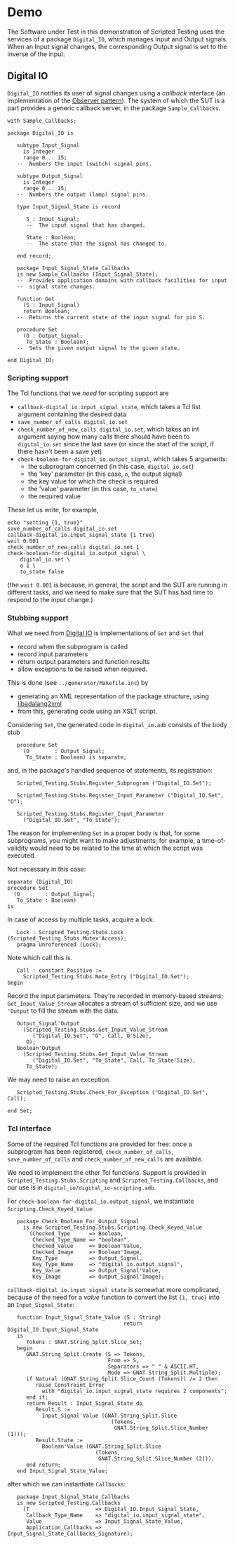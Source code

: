 # Demo #

The Software under Test in this demonstration of Scripted Testing uses the services of a package `Digital_IO`, which manages Input and Output signals. When an Input signal changes, the corresponding Output signal is set to the inverse of the input.

## <a name="digital_io.ads">Digital IO</a> ##

`Digital_IO` notifies its user of signal changes using a _callback_ interface (an implementation of the [Observer pattern](https://en.wikipedia.org/wiki/Observer_pattern)). The system of which the SUT is a part provides a generic callback server, in the package `Sample_Callbacks`.

```
with Sample_Callbacks;

package Digital_IO is

   subtype Input_Signal
     is Integer
     range 0 .. 15;
   --  Numbers the input (switch) signal pins.

   subtype Output_Signal
     is Integer
     range 0 .. 15;
   --  Numbers the output (lamp) signal pins.

   type Input_Signal_State is record

      S : Input_Signal;
      --  The input signal that has changed.

      State : Boolean;
      --  The state that the signal has changed to.

   end record;

   package Input_Signal_State_Callbacks
   is new Sample_Callbacks (Input_Signal_State);
   --  Provides application domains with callback facilities for input
   --  signal state changes.

   function Get
     (S : Input_Signal)
     return Boolean;
   --  Returns the current state of the input signal for pin S.

   procedure Set
     (O : Output_Signal;
      To_State : Boolean);
   --  Sets the given output signal to the given state.

end Digital_IO;
```

### Scripting support ###

The Tcl functions that we _need_ for scripting support are

* `callback-digital_io.input_signal_state`, which takes a Tcl list argument containing the desired data
* `save_number_of_calls digital_io.set`
* `check_number_of_new_calls digital_io.set`, which takes an int argument saying how many calls there should have been to `digital_io.set` since the last save (or since the start of the script, if there hasn't been a save yet)
* `check-boolean-for-digital_io.output_signal`, which takes 5 arguments:
  * the subprogram concerned (in this case, `digital_io.set`)
  * the 'key' parameter (in this case, `o`, the output signal)
  * the key value for which the check is required
  * the 'value' parameter (in this case, `to_state`)
  * the required value

These let us write, for example,

```
echo "setting {1, true}"
save_number_of_calls digital_io.set
callback-digital_io.input_signal_state {1 true}
wait 0.001
check_number_of_new_calls digital_io.set 1
check-boolean-for-digital_io.output_signal \
    digital_io.set \
    o 1 \
    to_state false
```

(the `wait 0.001` is because, in general, the script and the SUT are running in different tasks, and we need to make sure that the SUT has had time to respond to the input change.)

### Stubbing support ###

What we need from [Digital IO](#digital_io.ads) is implementations of `Get` and `Set` that

* record when the subprogram is called
* record input parameters
* return output parameters and function results
* allow exceptions to be raised when required.

This is done (see `../generator/Makefile.inc`) by

* generating an XML representation of the package structure, using [libadalang2xml](https://github.com/simonjwright/libadalang2xml)
* from this, generating code using an XSLT script.

Considering `Set`, the generated code in `digital_io.adb` consists of the body stub

```
   procedure Set
     (O        : Output_Signal;
      To_State : Boolean) is separate;
```

and, in the package's handled sequence of statements, its registration:

```
   Scripted_Testing.Stubs.Register_Subprogram ("Digital_IO.Set");

   Scripted_Testing.Stubs.Register_Input_Parameter ("Digital_IO.Set", "O");

   Scripted_Testing.Stubs.Register_Input_Parameter
     ("Digital_IO.Set", "To_State");
```

The reason for implementing `Set` in a proper body is that, for some subprograms, you might want to make adjustments; for example, a time-of-validity would need to be related to the time at which the script was executed.

Not necessary in this case:

```
separate (Digital_IO)
procedure Set
  (O        : Output_Signal;
   To_State : Boolean)
is
```

In case of access by multiple tasks, acquire a lock.

```
   Lock : Scripted_Testing.Stubs.Lock (Scripted_Testing.Stubs.Mutex'Access);
   pragma Unreferenced (Lock);
```

Note which call this is.

```
   Call : constant Positive :=
     Scripted_Testing.Stubs.Note_Entry ("Digital_IO.Set");
begin
```

Record the input parameters. They're recorded in memory-based streams; `Get_Input_Value_Stream` allocates a stream of sufficient size, and we use `'Output` to fill the stream with the data.

```
   Output_Signal'Output
     (Scripted_Testing.Stubs.Get_Input_Value_Stream
        ("Digital_IO.Set", "O", Call, O'Size),
      O);
   Boolean'Output
     (Scripted_Testing.Stubs.Get_Input_Value_Stream
        ("Digital_IO.Set", "To_State", Call, To_State'Size),
      To_State);
```

We may need to raise an exception.

```
   Scripted_Testing.Stubs.Check_For_Exception ("Digital_IO.Set", Call);

end Set;
```

### Tcl interface ###

Some of the required Tcl functions are provided for free: once a subprogram has been registered, `check_number_of_calls`, `save_number_of_calls` and `check_number_of_new_calls` are available.

We need to implement the other Tcl functions. Support is provided in `Scripted_Testing.Stubs.Scripting` and `Scripted_Testing.Callbacks`, and our use is in `digital_io/digital_io-scripting.adb`.

For `check-boolean-for-digital_io.output_signal`, we instantiate `Scripting.Check_Keyed_Value`:

```
   package Check_Boolean_For_Output_Signal
     is new Scripted_Testing.Stubs.Scripting.Check_Keyed_Value
       (Checked_Type      => Boolean,
        Checked_Type_Name => "boolean",
        Checked_Value     => Boolean'Value,
        Checked_Image     => Boolean'Image,
        Key_Type          => Output_Signal,
        Key_Type_Name     => "digital_io.output_signal",
        Key_Value         => Output_Signal'Value,
        Key_Image         => Output_Signal'Image);
```

`callback-digital_io.input_signal_state` is somewhat more complicated, because of the need for a _value_ function to convert the list `{1, true}` into an `Input_Signal_State`:

```
   function Input_Signal_State_Value (S : String)
                                     return Digital_IO.Input_Signal_State
   is
      Tokens : GNAT.String_Split.Slice_Set;
   begin
      GNAT.String_Split.Create (S => Tokens,
                                From => S,
                                Separators => " " & ASCII.HT,
                                Mode => GNAT.String_Split.Multiple);
      if Natural (GNAT.String_Split.Slice_Count (Tokens)) /= 2 then
         raise Constraint_Error
           with "digital_io.input_signal_state requires 2 components";
      end if;
      return Result : Input_Signal_State do
         Result.S :=
           Input_Signal'Value (GNAT.String_Split.Slice
                                 (Tokens,
                                  GNAT.String_Split.Slice_Number (1)));
         Result.State :=
           Boolean'Value (GNAT.String_Split.Slice
                            (Tokens,
                             GNAT.String_Split.Slice_Number (2)));
      end return;
   end Input_Signal_State_Value;
```

after which we can instantiate `Callbacks`:

```
   package Input_Signal_State_Callbacks
   is new Scripted_Testing.Callbacks
     (T                     => Digital_IO.Input_Signal_State,
      Callback_Type_Name    => "digital_io.input_signal_state",
      Value                 => Input_Signal_State_Value,
      Application_Callbacks => Input_Signal_State_Callbacks_Signature);
```



